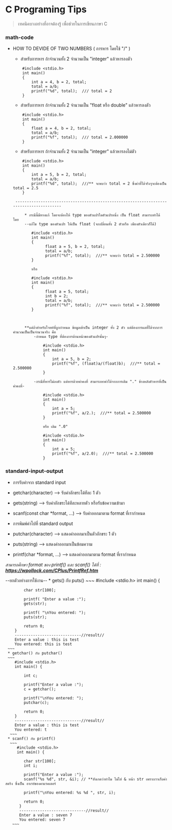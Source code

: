 # C Programing Tips #

> เทคนิคบางอย่างที่อาจต้องรู้ เพื่อช่วยในการเขียนภาษา C

### math-code ###
*  HOW TO DEVIDE OF TWO NUMBERS ( การหาร โดยใช้ "/" )
    * สำหรับการหาร ถ้าจำนวนทั้ง 2 จำนวนเป็น "integer" แล้วหารลงตัว 
    ~~~
        #include <stdio.h>
        int main()
        {
            int a = 4, b = 2, total;
            total = a/b;
            printf("%d", total);  /// total = 2 
        }
    
    ~~~
    
    * สำหรับการหาร ถ้าจำนวนทั้ง 2 จำนวนเป็น "float หรือ double" แล้วหารลงตัว 
    ~~~
        #include <stdio.h>
        int main()
        {
            float a = 4, b = 2, total;
            total = a/b;
            printf("%f", total);  /// total = 2.000000 
        }
    
    ~~~
    * สำหรับการหาร ถ้าจำนวนทั้ง 2 จำนวนเป็น "integer" แล้วหารลงไม่ตัว 
    ~~~
        #include <stdio.h>
        int main()
        {
            int a = 5, b = 2, total;
            total = a/b;
            printf("%d", total);  ///** จะพบว่า total = 2 ซึ่งค่าที่ได้จริงๆจะต้องเป็น total = 2.5
        }
    ~~~
        ---------------------------------------------------------------------------------------
        
            * กรณีนี้มีทางแก้ โดยจะต้องให้ type ของตัวแปรใดตัวแปรหนึ่ง เป็น float สามารถทำได้ โดย
            --แก้ไข type ของตัวแปร ให้เป็น float (จะเปลี่ยนทั้ง 2 ตัวหรือ เพียงตัวเดียวก็ได้)
            
               #include <stdio.h>
               int main()
               {
                     float a = 5, b = 2, total;
                     total = a/b;
                     printf("%f", total);  ///** จะพบว่า total = 2.500000
               }
               
               หรือ
               
               #include <stdio.h>
               int main()
               {
                     float a = 5, total;
                     int b = 2;
                     total = a/b;
                     printf("%f", total);  ///** จะพบว่า total = 2.500000
               }
               
             
            
            **แต่ถ้าสำหรับโจทย์ที่ถูกกำหนด ข้อมูลเข้าเป็น integer ทั้ง 2 ตัว แต่ต้องการผลที่ได้จากการคำนวณเป็นเป็นจำนวนจริง คือ
                -กำหนด type ที่ต้องการด้านหน้าของตัวแปรนั้นๆ-
                
                    #include <stdio.h>
                    int main()
                    {
                        int a = 5, b = 2;
                        printf("%f", (float)a/(float)b);  ///** total = 2.500000
                    }
          
                -กรณีที่หารไม่ลงตัว แต่หารด้วยค่าคงที่ สามารถหาค่าได้จากการเติม "." ข้างหลังตัวหารที่เป็นค่าคงที่-
          
                    #include <stdio.h>
                    int main()
                    {
                        int a = 5;
                        printf("%f", a/2.);  ///** total = 2.500000
                    }
             
                    หรือ เติม ".0"
              
                    #include <stdio.h>
                    int main()
                    {
                        int a = 5;
                        printf("%f", a/2.0);  ///** total = 2.500000
                    }
             
              
                    

### standard-input-output ###
*   การรับค่าจาก standard input
   * getchar(character) --> รับค่าอักขระได้ทีละ 1 ตัว
   * gets(string) --> รับค่าอักขระได้ทีละหลายตัว หรือรับข้อความเข้ามา
   * scanf(const char *format, ...) --> รับค่าออกมาตาม format ที่เรากำหนด

*   การพิมพ์ค่าไปที่ standard output
   * putchar(character) --> แสดงค่าออกมาเป็นตัวอักขระ 1 ตัว
   * puts(string) --> แสดงค่าออกมาเป็นข้อมความ 
   * printf(char *format, ...) --> แสดงค่าออกมาตาม format ที่เรากำหนด
   
   _สามารถศึกษา format ของ printf()  และ scanf() ได้ที่ :_
   ***https://wpollock.com/CPlus/PrintfRef.htm***

   --ยกตัวอย่างการใช้งาน--
     * gets() กับ puts() 
     ~~~
        #include <stdio.h>
        int main() {

            char str[100];

            printf( "Enter a value :");
            gets(str);

            printf( "\nYou entered: ");
            puts(str);

            return 0;
        }
        -----------------------------//result//
        Enter a value : this is test
        You entered: this is test
     ~~~
     * getchar() กับ putchar()
     ~~~
        #include <stdio.h>
        int main() {

            int c;

            printf("Enter a value :");
            c = getchar();

            printf("\nYou entered: ");
            putchar(c);

            return 0;
        }
        -----------------------------//result//
        Enter a value : this is test
        You entered: t
      ~~~
     * scanf() กับ printf()
      ~~~
         #include <stdio.h>
         int main() {

            char str[100];
            int i;

            printf("Enter a value :");
            scanf("%s %d", str, &i); // **สังเกตว่าทำไม ไม่ใส่ & หน้า str เพราะเราเก็บค่าสตริง ซึ่งเป็น อาเรย์ของคาแรคเตอร์

            printf("\nYou entered: %s %d ", str, i);

            return 0;
          }
          -----------------------------//result//
          Enter a value : seven 7
          You entered: seven 7
       ~~~


